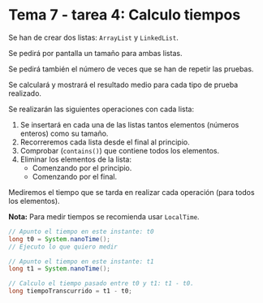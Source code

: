 # Tema 7 - tarea 4: Calculo tiempos

Se han de crear dos listas: `ArrayList` y `LinkedList`.

Se pedirá por pantalla un tamaño para ambas listas.

Se pedirá también el número de veces que se han de repetir las pruebas.

Se calculará y mostrará el resultado medio para cada tipo de prueba realizado.

Se realizarán las siguientes operaciones con cada lista:

1. Se insertará en cada una de las listas tantos elementos (números enteros) como su tamaño.
2. Recorreremos cada lista desde el final al principio.
3. Comprobar (`contains()`) que contiene todos los elementos.
4. Eliminar los elementos de la lista:
    * Comenzando por el principio.
    * Comenzando por el final.

Mediremos el tiempo que se tarda en realizar cada operación (para todos los elementos).

**Nota:** Para medir tiempos se recomienda usar `LocalTime`.

```java
// Apunto el tiempo en este instante: t0
long t0 = System.nanoTime();
// Ejecuto lo que quiero medir

// Apunto el tiempo en este instante: t1
long t1 = System.nanoTime();

// Calculo el tiempo pasado entre t0 y t1: t1 - t0.
long tiempoTranscurrido = t1 - t0;
```
